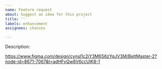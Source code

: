 ```yaml
---
name: Feature request
about: Suggest an idea for this project
title: ''
labels: enhancement
assignees: chances

---
```


Description:




https://www.figma.com/design/cynsI1c2iY3M6S6zYqJV3M/BeltMaster-2?node-id=8671-7067&t=adHFvQw6V6ccUlK8-1
